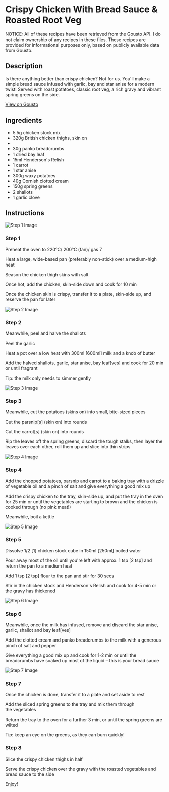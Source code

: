 # Crispy Chicken With Bread Sauce & Roasted Root Veg

NOTICE: All of these recipes have been retrieved from the Gousto API. I do not claim ownership of any recipes in these files. These recipes are provided for informational purposes only, based on publicly available data from Gousto.

## Description

Is there anything better than crispy chicken? Not for us. You'll make a simple bread sauce infused with garlic, bay and star anise for a modern twist! Served with roast potatoes, classic root veg, a rich gravy and vibrant spring greens on the side.

[View on Gousto](https://www.gousto.co.uk/recipes/cookbook/crispy-chicken-with-bread-sauce-roasted-root-veg)

## Ingredients

- 5.5g chicken stock mix
- 320g British chicken thighs, skin on
- 
- 30g panko breadcrumbs 
- 1 dried bay leaf
- 15ml Henderson's Relish
- 1 carrot
- 1 star anise
- 300g waxy potatoes
- 40g Cornish clotted cream
- 150g spring greens
- 2 shallots
- 1 garlic clove

## Instructions

![Step 1 Image](https://production-media.gousto.co.uk/cms/recipe-step-image/1829.-step-1-x200.jpg)

### Step 1

Preheat the oven to 220°C/ 200°C (fan)/ gas 7

Heat a large, wide-based pan (preferably non-stick) over a medium-high heat

Season the chicken thigh skins with salt

Once hot, add the chicken, skin-side down and cook for 10 min

Once the chicken skin is crispy, transfer it to a plate, skin-side up, and reserve the pan for later

![Step 2 Image](https://production-media.gousto.co.uk/cms/recipe-step-image/1829.-step-2-x200.jpg)

### Step 2

Meanwhile, peel and halve the shallots

Peel the garlic

Heat a pot over a low heat with 300ml <span class="text-danger">[600ml]</span> milk and a knob of butter

Add the halved shallots, garlic, star anise, bay leaf<span class="text-danger">[ves]</span> and cook for 20 min or until fragrant

Tip: the milk only needs to simmer gently

![Step 3 Image](https://production-media.gousto.co.uk/cms/recipe-step-image/1829.-step-3-x200.jpg)

### Step 3

Meanwhile, cut the potatoes (skins on) into small, bite-sized pieces

Cut the parsnip<span class="text-danger">[s]</span> (skin on) into rounds

Cut the carrot<span class="text-danger">[s]</span> (skin on) into rounds

Rip the leaves off the spring greens, discard the tough stalks, then layer the leaves over each other, roll them up and slice into thin strips

![Step 4 Image](https://production-media.gousto.co.uk/cms/recipe-step-image/1829.-step-4-x200.jpg)

### Step 4

Add the chopped potatoes, parsnip and carrot to a baking tray with a drizzle of vegetable oil and a pinch of salt and give everything a good mix up

Add the crispy chicken to the tray, skin-side up, and put the tray in the oven for 25 min or until the vegetables are starting to brown and the chicken is cooked through (no pink meat!)

Meanwhile, boil a kettle

![Step 5 Image](https://production-media.gousto.co.uk/cms/recipe-step-image/1829.-step-5-x200.jpg)

### Step 5

Dissolve 1/2 <span class="text-danger">[1]</span> chicken stock cube in 150ml <span class="text-danger">[250ml]</span> boiled water

Pour away most of the oil until you're left with approx. 1 tsp <span class="text-danger">[2 tsp]</span> and return the pan to a medium heat

Add 1 tsp <span class="text-danger">[2 tsp]</span> flour to the pan and stir for 30 secs

Stir in the chicken stock and Henderson's Relish and cook for 4-5 min or the gravy has thickened

![Step 6 Image](https://production-media.gousto.co.uk/cms/recipe-step-image/1829.-step-6-x200.jpg)

### Step 6

Meanwhile, once the milk has infused, remove and discard the star anise, garlic, shallot and bay leaf<span class="text-danger">[ves]</span>

Add the clotted cream and panko breadcrumbs to the milk with a generous pinch of salt and pepper

Give everything a good mix up and cook for 1-2 min or until the breadcrumbs have soaked up most of the liquid – this is your bread sauce

![Step 7 Image](https://production-media.gousto.co.uk/cms/recipe-step-image/1829.-step-7-x200.jpg)

### Step 7

Once the chicken is done, transfer it to a plate and set aside to rest

Add the sliced spring greens to the tray and mix them through the vegetables

Return the tray to the oven for a further 3 min, or until the spring greens are wilted

Tip: keep an eye on the greens, as they can burn quickly!

### Step 8

Slice the crispy chicken thighs in half

Serve the crispy chicken over the gravy with the roasted vegetables and bread sauce to the side

Enjoy!

